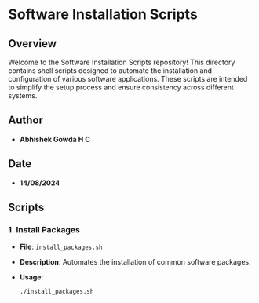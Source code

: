 # Software Installation Scripts

## Overview

Welcome to the Software Installation Scripts repository! This directory contains shell scripts designed to automate the installation and configuration of various software applications. These scripts are intended to simplify the setup process and ensure consistency across different systems.

## Author

- **Abhishek Gowda H C**

## Date

- **14/08/2024**

## Scripts

### 1. Install Packages

- **File**: `install_packages.sh`

- **Description**: Automates the installation of common software packages.

- **Usage**:
  ```bash
  ./install_packages.sh

